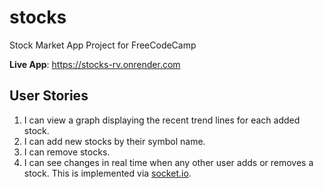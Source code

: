 # stocks
Stock Market App Project for FreeCodeCamp

**Live App**: https://stocks-rv.onrender.com

## User Stories
1. I can view a graph displaying the recent trend lines for each added stock.
2. I can add new stocks by their symbol name.
3. I can remove stocks.
4. I can see changes in real time when any other user adds or removes a stock. This is implemented via [socket.io](https://github.com/socketio/socket.io).
